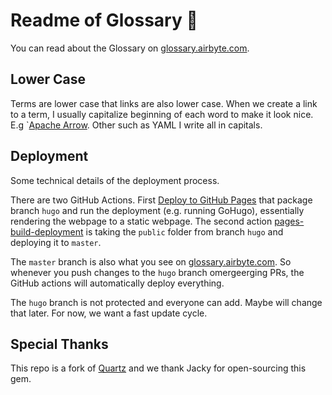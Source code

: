 # Readme of Glossary 🧠
You can read about the Glossary on [glossary.airbyte.com](https://glossary.airbyte.com/).


## Lower Case
Terms are lower case that links are also lower case. When we create a link to a term, I usually capitalize beginning of each word to make it look nice. E.g `[Apache Arrow](term/apache%20arrow.md). Other such as YAML I write all in capitals.


## Deployment
Some technical details of the deployment process.

There are two GitHub Actions. First [Deploy to GitHub Pages](https://github.com/airbytehq/glossary/actions/workflows/deploy.yaml) that package branch `hugo` and run the deployment (e.g. running GoHugo), essentially rendering the webpage to a static webpage. The second action [pages-build-deployment](https://github.com/airbyteglossary/airbyteglossary.github.io/actions/workflows/pages/pages-build-deployment) is taking the `public` folder from branch `hugo` and deploying it to `master`.

The `master` branch is also what you see on [glossary.airbyte.com](https://glossary.airbyte.com). So whenever you push changes to the `hugo` branch omergeerging PRs, the GitHub actions will automatically deploy everything.

The `hugo` branch is not protected and everyone can add. Maybe will change that later. For now, we want a fast update cycle.

## Special Thanks
This repo is a fork of [Quartz](https://github.com/jackyzha0/quartz) and we thank Jacky for open-sourcing this gem.
